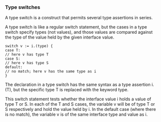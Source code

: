### Type switches

A type switch is a construct that permits several type assertions in series.

A type switch is like a regular switch statement, but the cases in a type switch specify types (not values), and those values are compared against the type of the value held by the given interface value.

```
switch v := i.(type) {
case T:
// here v has type T
case S:
// here v has type S
default:
// no match; here v has the same type as i
}
```

The declaration in a type switch has the same syntax as a type assertion i.(T), but the specific type T is replaced with the keyword type.

This switch statement tests whether the interface value i holds a value of type T or S. In each of the T and S cases, the variable v will be of type T or S respectively and hold the value held by i. In the default case (where there is no match), the variable v is of the same interface type and value as i.
